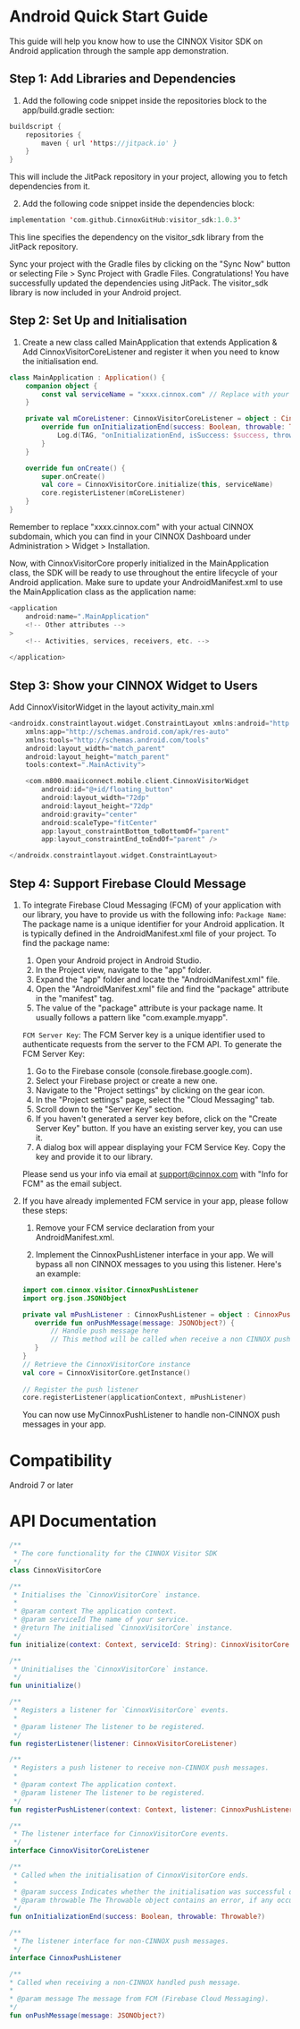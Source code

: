 # **Android Quick Start Guide**
This guide will help you know how to use the CINNOX Visitor SDK on Android application through the sample app demonstration.
 
## **Step 1: Add Libraries and Dependencies**
1. Add the following code snippet inside the repositories block to the app/build.gradle section:
   
```kotlin
buildscript {
    repositories {
        maven { url 'https://jitpack.io' }
    }
}
```
This will include the JitPack repository in your project, allowing you to fetch dependencies from it.

2. Add the following code snippet inside the dependencies block:

```kotlin
implementation 'com.github.CinnoxGitHub:visitor_sdk:1.0.3'
```
This line specifies the dependency on the visitor_sdk library from the JitPack repository. 

Sync your project with the Gradle files by clicking on the "Sync Now" button or selecting File > Sync Project with Gradle Files.
Congratulations! You have successfully updated the dependencies using JitPack. The visitor_sdk library is now included in your Android project.

## **Step 2: Set Up and Initialisation**

1. Create a new class called MainApplication that extends Application & Add CinnoxVisitorCoreListener and register it when you need to know the initialisation end.
 ```kotlin
 class MainApplication : Application() {
     companion object {
         const val serviceName = "xxxx.cinnox.com" // Replace with your CINNOX subdomain
     }

     private val mCoreListener: CinnoxVisitorCoreListener = object : CinnoxVisitorCoreListener{
         override fun onInitializationEnd(success: Boolean, throwable: Throwable?) {
             Log.d(TAG, "onInitializationEnd, isSuccess: $success, throwable: $throwable")
         }
     }

     override fun onCreate() {
         super.onCreate()
         val core = CinnoxVisitorCore.initialize(this, serviceName)
         core.registerListener(mCoreListener)
     }
 }
 ```
 Remember to replace "xxxx.cinnox.com" with your actual CINNOX subdomain, which you can find in your CINNOX Dashboard under Administration > Widget > Installation.

 Now, with CinnoxVisitorCore properly initialized in the MainApplication class, the SDK will be ready to use throughout the entire lifecycle of your Android application. Make sure to update your AndroidManifest.xml to use the MainApplication class as the application name:
 
 ```kotlin
 <application
     android:name=".MainApplication"
     <!-- Other attributes -->
 >
     <!-- Activities, services, receivers, etc. -->

 </application>
 ```

## **Step 3: Show your CINNOX Widget to Users**
Add CinnoxVisitorWidget in the layout activity_main.xml

```kotlin
<androidx.constraintlayout.widget.ConstraintLayout xmlns:android="http://schemas.android.com/apk/res/android"
    xmlns:app="http://schemas.android.com/apk/res-auto"
    xmlns:tools="http://schemas.android.com/tools"
    android:layout_width="match_parent"
    android:layout_height="match_parent"
    tools:context=".MainActivity">

    <com.m800.maaiiconnect.mobile.client.CinnoxVisitorWidget
        android:id="@+id/floating_button"
        android:layout_width="72dp"
        android:layout_height="72dp"
        android:gravity="center"
        android:scaleType="fitCenter"
        app:layout_constraintBottom_toBottomOf="parent"
        app:layout_constraintEnd_toEndOf="parent" />

</androidx.constraintlayout.widget.ConstraintLayout>
```

## **Step 4: Support Firebase Clould Message**
1. To integrate Firebase Cloud Messaging (FCM) of your application with our library, you have to provide us with the following info:
   `Package Name`:
   The package name is a unique identifier for your Android application. It is typically defined in the AndroidManifest.xml file of your project. To find the package name:
   
   1. Open your Android project in Android Studio.
   2. In the Project view, navigate to the "app" folder.
   3. Expand the "app" folder and locate the "AndroidManifest.xml" file.
   4. Open the "AndroidManifest.xml" file and find the "package" attribute in the "manifest" tag.
   5. The value of the "package" attribute is your package name. It usually follows a pattern like "com.example.myapp".
   
   `FCM Server Key`:
   The FCM Server key is a unique identifier used to authenticate requests from the server to the FCM API. To generate the FCM Server Key:
   
   1. Go to the Firebase console (console.firebase.google.com).
   2. Select your Firebase project or create a new one.
   3. Navigate to the "Project settings" by clicking on the gear icon.
   4. In the "Project settings" page, select the "Cloud Messaging" tab.
   5. Scroll down to the "Server Key" section.
   6. If you haven't generated a server key before, click on the "Create Server Key" button. If you have an existing server key, you can use it.
   7. A dialog box will appear displaying your FCM Service Key. Copy the key and provide it to our library.
    
   Please send us your info via email at support@cinnox.com with "Info for FCM" as the email subject.

 
3. If you have already implemented FCM service in your app, please follow these steps:

   1. Remove your FCM service declaration from your AndroidManifest.xml.
   
   2. Implement the CinnoxPushListener interface in your app. We will bypass all non CINNOX messages to you using this listener. Here's an example:
   ```kotlin
   import com.cinnox.visitor.CinnoxPushListener
   import org.json.JSONObject

   private val mPushListener : CinnoxPushListener = object : CinnoxPushListener{
      override fun onPushMessage(message: JSONObject?) {
          // Handle push message here
          // This method will be called when receive a non CINNOX push message
      }
   }
   // Retrieve the CinnoxVisitorCore instance
   val core = CinnoxVisitorCore.getInstance()
 
   // Register the push listener
   core.registerListener(applicationContext, mPushListener)
   ```
   You can now use MyCinnoxPushListener to handle non-CINNOX push messages in your app.

# **Compatibility**
Android 7 or later


# **API Documentation**
```kotlin
/**
 * The core functionality for the CINNOX Visitor SDK
 */
class CinnoxVisitorCore

/**
 * Initialises the `CinnoxVisitorCore` instance.
 *
 * @param context The application context.
 * @param serviceId The name of your service.
 * @return The initialised `CinnoxVisitorCore` instance.
 */
fun initialize(context: Context, serviceId: String): CinnoxVisitorCore

/**
 * Uninitialises the `CinnoxVisitorCore` instance.
 */
fun uninitialize()

/**
 * Registers a listener for `CinnoxVisitorCore` events.
 *
 * @param listener The listener to be registered.
 */
fun registerListener(listener: CinnoxVisitorCoreListener)

/**
 * Registers a push listener to receive non-CINNOX push messages.
 *
 * @param context The application context.
 * @param listener The listener to be registered.
 */
fun registerPushListener(context: Context, listener: CinnoxPushListener)

/**
 * The listener interface for CinnoxVisitorCore events.
 */
interface CinnoxVisitorCoreListener

/**
 * Called when the initialisation of CinnoxVisitorCore ends.
 *
 * @param success Indicates whether the initialisation was successful or not.
 * @param throwable The Throwable object contains an error, if any occurred during initialisation.
 */
fun onInitializationEnd(success: Boolean, throwable: Throwable?)

/**
 * The listener interface for non-CINNOX push messages.
 */
interface CinnoxPushListener 

/**
* Called when receiving a non-CINNOX handled push message.
*
* @param message The message from FCM (Firebase Cloud Messaging).
*/
fun onPushMessage(message: JSONObject?)

```

